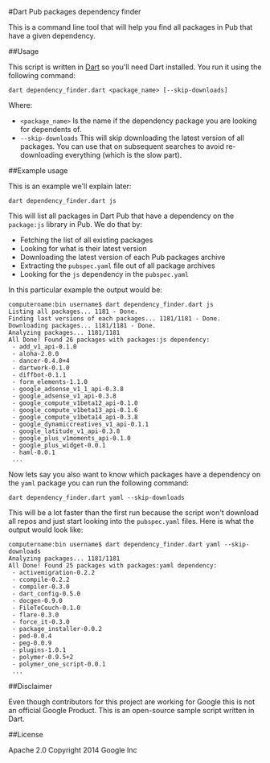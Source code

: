 #Dart Pub packages dependency finder

This is a command line tool that will help you find all packages in Pub that have a given dependency.

##Usage

This script is written in [Dart](https://www.dartlang.org) so you'll need Dart installed. You run it using the following command:

    dart dependency_finder.dart <package_name> [--skip-downloads]
    
Where:

 - `<package_name>` Is the name if the dependency package you are looking for dependents of.
 - `--skip-downloads` This will skip downloading the latest version of all packages. You can use that on subsequent searches to avoid re-downloading everything (which is the slow part).

##Example usage

This is an example we'll explain later:

    dart dependency_finder.dart js
    
This will list all packages in Dart Pub that have a dependency on the `package:js` library in Pub. We do that by:

 - Fetching the list of all existing packages
 - Looking for what is their latest version
 - Downloading the latest version of each Pub packages archive
 - Extracting the `pubspec.yaml` file out of all package archives
 - Looking for the `js` dependency in the `pubspec.yaml`

In this particular example the output would be:

    computername:bin username$ dart dependency_finder.dart js
    Listing all packages... 1181 - Done.
    Finding last versions of each packages... 1181/1181 - Done.
    Downloading packages... 1181/1181 - Done.
    Analyzing packages... 1181/1181
    All Done! Found 26 packages with packages:js dependency:
     - add_v1_api-0.1.0
     - aloha-2.0.0
     - dancer-0.4.0+4
     - dartwork-0.1.0
     - diffbot-0.1.1
     - form_elements-1.1.0
     - google_adsense_v1_1_api-0.3.8
     - google_adsense_v1_api-0.3.8
     - google_compute_v1beta12_api-0.1.0
     - google_compute_v1beta13_api-0.1.6
     - google_compute_v1beta14_api-0.3.8
     - google_dynamiccreatives_v1_api-0.1.1
     - google_latitude_v1_api-0.3.8
     - google_plus_v1moments_api-0.1.0
     - google_plus_widget-0.0.1
     - haml-0.0.1
     ...

Now lets say you also want to know which packages have a dependency on the `yaml` package you can run the following command:

    dart dependency_finder.dart yaml --skip-downloads

This will be a lot faster than the first run because the script won't download all repos and just start looking into the `pubspec.yaml` files.
Here is what the output would look like:

    computername:bin username$ dart dependency_finder.dart yaml --skip-downloads
    Analyzing packages... 1181/1181
    All Done! Found 25 packages with packages:yaml dependency:
     - activemigration-0.2.2
     - ccompile-0.2.2
     - compiler-0.3.0
     - dart_config-0.5.0
     - docgen-0.9.0
     - FileTeCouch-0.1.0
     - flare-0.3.0
     - force_it-0.3.0
     - package_installer-0.0.2
     - ped-0.0.4
     - peg-0.0.9
     - plugins-1.0.1
     - polymer-0.9.5+2
     - polymer_one_script-0.0.1
     ...

##Disclaimer

Even though contributors for this project are working for Google this is not an official Google Product.
This is an open-source sample script written in Dart.

##License

Apache 2.0
Copyright 2014 Google Inc
